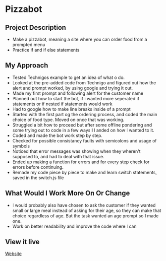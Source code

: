 # Pizzabot

## Project Description
- Make a pizzabot, meaning a site where you can order food from a prompted menu
- Practice if and if else statements

## My Approach
- Tested Technigos example to get an idea of what o do.
- Looked at the pre-added code from Technigo and figured out how the alert and prompt worked, by using google and trying it out.
- Made my first prompt and following alert for the customer name
- Planned out how to start the bot, if i wanted more seperated if statements or if nested if statements would work
- Had to google how to make line breaks inside of a prompt
- Started with the first part og the ordering process, and coded the main choice of food type. Moved on once that was working.
- Struggled a bit how to proceed but after some offline pondering and some trying out to code in a few ways I l anded on how I wanted to it.
- Coded and made the bot work step by step.
- Checked for possible consistancy faults with semicolons and usage of symbols
- Noticed that error messages was showing when they wheren't supposed to, and had to deal with that issue.
- Ended up making a function for errors and for every step check for errors before continuing.
- Remade my code piece by piece to make and learn switch statements, saved in the switch.js file

## What Would I Work More On Or Change
- I would probably also have chosen to ask the customer if they wanted small or large meal instead of asking for their age, so they can make that choice regardless of age. But the task wanted an age prompt so I made one.
- Work on better readability and improve the code where I can

## View it live
[Website](https://technigo-pizzabot.netlify.app/)
